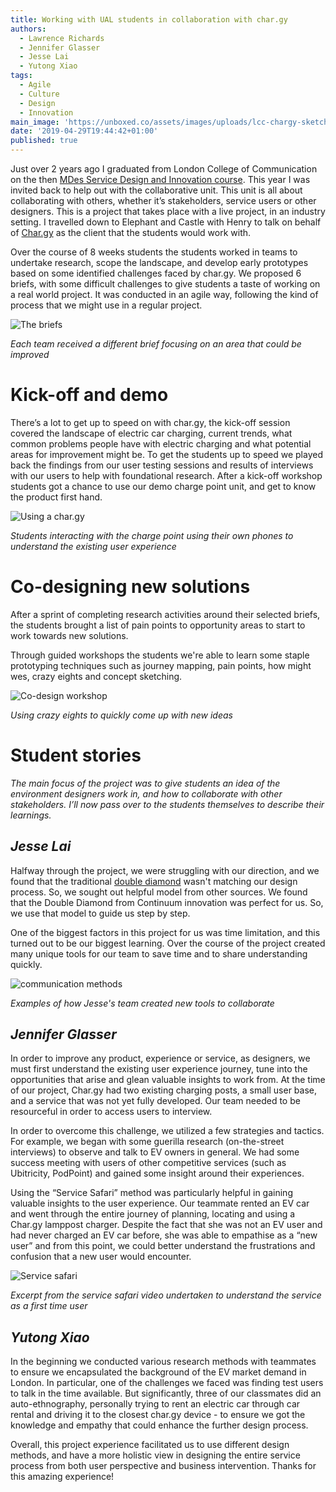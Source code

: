 ```yaml
---
title: Working with UAL students in collaboration with char.gy
authors:
  - Lawrence Richards
  - Jennifer Glasser
  - Jesse Lai
  - Yutong Xiao
tags:
  - Agile
  - Culture
  - Design
  - Innovation
main_image: 'https://unboxed.co/assets/images/uploads/lcc-chargy-sketching-2x.jpg'
date: '2019-04-29T19:44:42+01:00'
published: true
---
```

Just over 2 years ago I graduated from London College of Communication on the then [MDes Service Design and Innovation course](https://masedi.myblog.arts.ac.uk/). This year I was invited back to help out with the collaborative unit. This unit is all about collaborating with others, whether it’s stakeholders, service users or other designers. This is a project that takes place with a live project, in an industry setting. I travelled down to Elephant and Castle with Henry to talk on behalf of [Char.gy](https://char.gy) as the client that the students would work with.

Over the course of 8 weeks students the students worked in teams to undertake research, scope the landscape, and develop early prototypes based on some identified challenges faced by char.gy. We proposed 6 briefs, with some difficult challenges to give students a taste of working on a real world project. It was conducted in an agile way, following the kind of process that we might use in a regular project.

![The briefs](/assets/images/uploads/lcc-chargy-briefs-2x.jpg)

*Each team received a different brief focusing on an area that could be improved*

# Kick-off and demo

There’s a lot to get up to speed on with char.gy, the kick-off session covered the landscape of electric car charging, current trends, what common problems people have with electric charging and what potential areas for improvement might be. To get the students up to speed we played back the findings from our user testing sessions and results of interviews with our users to help with foundational research. After a kick-off workshop students got a chance to use our demo charge point unit, and get to know the product first hand.

![Using a char.gy](/assets/images/uploads/lcc-chargy-demo-2x.jpg)

*Students interacting with the charge point using their own phones to understand the existing user experience*

# Co-designing new solutions

After a sprint of completing research activities around their selected briefs, the students brought a list of pain points to opportunity areas to start to work towards new solutions. 

Through guided workshops the students we're able to learn some staple prototyping techniques such as journey mapping, pain points, how might wes, crazy eights and concept sketching.

![Co-design workshop](/assets/images/uploads/lcc-chargy-sketching-2x.jpg)

*Using crazy eights to quickly come up with new ideas*

# Student stories

*The main focus of the project was to give students an idea of the environment designers work in, and how to collaborate with other stakeholders. I’ll now pass over to the students themselves to describe their learnings.*



## *Jesse Lai*

Halfway through the project, we were struggling with our direction, and we found that the traditional [double diamond](https://www.designcouncil.org.uk/news-opinion/design-process-what-double-diamond) wasn't matching our design process. So, we sought out helpful model from other sources. We found that the Double Diamond from Continuum innovation was perfect for us. So, we use that model to guide us step by step.

One of the biggest factors in this project for us was time limitation, and this turned out to be our biggest learning. Over the course of the project created many unique tools for our team to save time and to share understanding quickly.

![communication methods](/assets/images/uploads/unnamed.jpg)

*Examples of how Jesse's team created new tools to collaborate*



## *Jennifer Glasser*

In order to improve any product, experience or service, as designers, we must first understand the existing user experience journey, tune into the opportunities that arise and glean valuable insights to work from. At the time of our project, Char.gy had two existing charging posts, a small user base, and a service that was not yet fully developed. Our team needed to be resourceful in order to access users to interview. 

In order to overcome this challenge, we utilized a few strategies and tactics. For example, we began with some guerilla research (on-the-street interviews) to observe and talk to EV owners in general. We had some success meeting with users of other competitive services (such as Ubitricity, PodPoint) and gained some insight around their experiences.

Using the “Service Safari” method was particularly helpful in gaining valuable insights to the user experience. Our teammate rented an EV car and went through the entire journey of planning, locating and using a Char.gy lamppost charger. Despite the fact that she was not an EV user and had never charged an EV car before, she was able to empathise as a “new user” and from this point, we could better understand the frustrations and confusion that a new user would encounter.

![Service safari](/assets/images/uploads/service-safari.png)

*Excerpt from the service safari video undertaken to understand the service as a first time user*

## *Yutong Xiao*

In the beginning we conducted various research methods with teammates to ensure we encapsulated the background of the EV market demand in London. In particular, one of the challenges we faced was finding test users to talk in the time available. But significantly, three of our classmates did an auto-ethnography, personally trying to rent an electric car through car rental and driving it to the closest char.gy device - to ensure we got the knowledge and empathy that could enhance the further design process. 

Overall, this project experience facilitated us to use different design methods, and have a more holistic view in designing the entire service process from both user perspective and business intervention. Thanks for this amazing experience!
